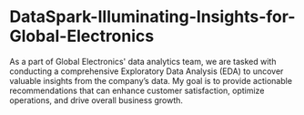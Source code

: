 # DataSpark-Illuminating-Insights-for-Global-Electronics
As a part of Global Electronics' data analytics team, we are tasked with conducting a comprehensive Exploratory Data Analysis (EDA) to uncover valuable insights from the company’s data. My goal is to provide actionable recommendations that can enhance customer satisfaction, optimize operations, and drive overall business growth.
